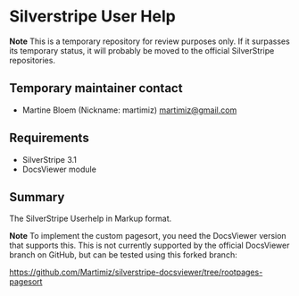 # Silverstripe User Help

**Note** 
This is a temporary repository for review purposes only. If it surpasses its 
temporary status, it will probably be moved to the official SilverStripe 
repositories. 

## Temporary maintainer contact

* Martine Bloem (Nickname: martimiz) 
 <martimiz@gmail.com>

## Requirements

* SilverStripe 3.1
* DocsViewer module

## Summary

The SilverStripe Userhelp in Markup format.

**Note**
To implement the custom pagesort, you need the DocsViewer version that supports this. 
This is not currently supported by the official DocsViewer branch on GitHub, but 
can be tested using this forked branch:

<https://github.com/Martimiz/silverstripe-docsviewer/tree/rootpages-pagesort> 

